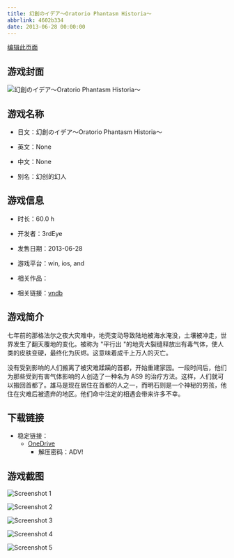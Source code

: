 ```yaml
---
title: 幻創のイデア～Oratorio Phantasm Historia～
abbrlink: 4602b334
date: 2013-06-28 00:00:00
---
```

[编辑此页面](https://github.com/ACG-3/ADV3-source/blob/main/source/_posts/games/%E5%B9%BB%E5%89%B5%E3%81%AE%E3%82%A4%E3%83%87%E3%82%A2%EF%BD%9EOratorio%20Phantasm%20Historia%EF%BD%9E.md)

## 游戏封面

![幻創のイデア～Oratorio Phantasm Historia～](https://pan.timero.xyz/d/onedrive/img_lib_001/%E5%B9%BB%E5%89%B5%E3%81%AE%E3%82%A4%E3%83%87%E3%82%A2%EF%BD%9EOratorio%20Phantasm%20Historia%EF%BD%9E_cover.avif)


## 游戏名称

- 日文：幻創のイデア～Oratorio Phantasm Historia～
- 英文：None
- 中文：None

- 别名：幻创的幻人


## 游戏信息

- 时长：60.0 h
- 开发者：3rdEye
- 发售日期：2013-06-28
- 游戏平台：win, ios, and
- 相关作品：

- 相关链接：[vndb](https://vndb.org/v11881)


## 游戏简介

七年前的那格法尔之夜大灾难中，地壳变动导致陆地被海水淹没，土壤被冲走，世界发生了翻天覆地的变化。被称为 "平行出 "的地壳大裂缝释放出有毒气体，使人类的皮肤变硬，最终化为灰烬。这意味着成千上万人的灭亡。

没有受到影响的人们搬离了被灾难蹂躏的首都，开始重建家园。一段时间后，他们为那些受到有害气体影响的人创造了一种名为 AS9 的治疗方法。这样，人们就可以搬回首都了。雄马是现在居住在首都的人之一，而明石则是一个神秘的男孩，他住在灾难后被遗弃的地区。他们命中注定的相遇会带来许多不幸。




## 下载链接

- 稳定链接：
    - [OneDrive](https://pan.timero.xyz/onedrive/adv_lib_001/%E5%B9%BB%E5%89%B5%E3%81%AE%E3%82%A4%E3%83%87%E3%82%A2%EF%BD%9EOratorio%20Phantasm%20Historia%EF%BD%9E)
        - 解压密码：ADV!



## 游戏截图


![Screenshot 1](https://pan.timero.xyz/d/onedrive/img_lib_001/%E5%B9%BB%E5%89%B5%E3%81%AE%E3%82%A4%E3%83%87%E3%82%A2%EF%BD%9EOratorio%20Phantasm%20Historia%EF%BD%9E_Screenshot_1.avif)

![Screenshot 2](https://pan.timero.xyz/d/onedrive/img_lib_001/%E5%B9%BB%E5%89%B5%E3%81%AE%E3%82%A4%E3%83%87%E3%82%A2%EF%BD%9EOratorio%20Phantasm%20Historia%EF%BD%9E_Screenshot_2.avif)

![Screenshot 3](https://pan.timero.xyz/d/onedrive/img_lib_001/%E5%B9%BB%E5%89%B5%E3%81%AE%E3%82%A4%E3%83%87%E3%82%A2%EF%BD%9EOratorio%20Phantasm%20Historia%EF%BD%9E_Screenshot_3.avif)

![Screenshot 4](https://pan.timero.xyz/d/onedrive/img_lib_001/%E5%B9%BB%E5%89%B5%E3%81%AE%E3%82%A4%E3%83%87%E3%82%A2%EF%BD%9EOratorio%20Phantasm%20Historia%EF%BD%9E_Screenshot_4.avif)

![Screenshot 5](https://pan.timero.xyz/d/onedrive/img_lib_001/%E5%B9%BB%E5%89%B5%E3%81%AE%E3%82%A4%E3%83%87%E3%82%A2%EF%BD%9EOratorio%20Phantasm%20Historia%EF%BD%9E_Screenshot_5.avif)

